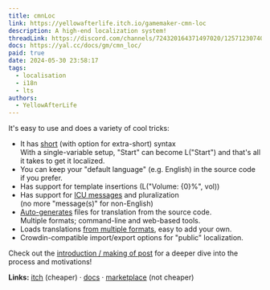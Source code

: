```yaml
---
title: cmnLoc
link: https://yellowafterlife.itch.io/gamemaker-cmn-loc
description: A high-end localization system!
threadLink: https://discord.com/channels/724320164371497020/1257123074071986207
docs: https://yal.cc/docs/gm/cmn_loc/
paid: true
date: 2024-05-30 23:58:17
tags:
  - localisation
  - i18n
  - lts
authors:
  - YellowAfterLife
---
```

It's easy to use and does a variety of cool tricks:

* It has [short](https://yal.cc/docs/gm/cmn_loc/#cmn_loc_get) (with option for extra-short) syntax  
    With a single-variable setup, "Start" can become L("Start") and that's all it takes to get it localized.
* You can keep your "default language" (e.g. English) in the source code if you prefer.
* Has support for template insertions (L("Volume: {0}%", vol))
* Has support for [ICU messages](https://yal.cc/docs/gm/cmn_loc/#icu) and pluralization  
    (no more "message(s)" for non-English)
* [Auto-generates](https://yal.cc/docs/gm/cmn_loc/#gen) files for translation from the source code.  
    Multiple formats; command-line and web-based tools.
* Loads translations [from multiple formats](https://yal.cc/docs/gm/cmn_loc/#load), easy to add your own.
* Crowdin-compatible import/export options for "public" localization.

Check out the [introduction / making of post](https://yal.cc/cmn-loc) for a deeper dive into the process and motivations!

**Links:** [itch](https://yellowafterlife.itch.io/gamemaker-cmn-loc) (cheaper) · [docs](https://yal.cc/docs/gm/cmn_loc/) · [marketplace](https://marketplace.gamemaker.io/assets/12076/cmnloc-easy-localization) (not cheaper)
